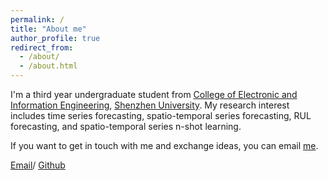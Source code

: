 ```yaml
---
permalink: /
title: "About me"
author_profile: true
redirect_from: 
  - /about/
  - /about.html
---
```


I'm a third year undergraduate student from [College of Electronic and Information Engineering](https://ceie.szu.edu.cn/), [Shenzhen University](https://www.szu.edu.cn/). My research interest includes time series forecasting, spatio-temporal series forecasting, RUL forecasting, and spatio-temporal series n-shot learning.

If you want to get in touch with me and exchange ideas, you can email [me](827092078@qq.com).

[Email](827092078@qq.com)/ [Github](https://github.com/Paradise2200) 

